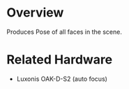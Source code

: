 # Overview
Produces Pose of all faces in the scene. 

# Related Hardware
- Luxonis OAK-D-S2 (auto focus)
